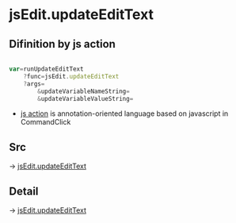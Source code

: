 # jsEdit.updateEditText

## Difinition by js action

```js.js

var=runUpdateEditText
	?func=jsEdit.updateEditText
	?args=
		&updateVariableNameString=
		&updateVariableValueString=
```

- [js action](#) is annotation-oriented language based on javascript in CommandClick

## Src

-> [jsEdit.updateEditText](https://github.com/puutaro/CommandClick/blob/master/app/src/main/java/com/puutaro/commandclick/fragment_lib/terminal_fragment/js_interface/edit/JsEdit.kt#L49)

## Detail

-> [jsEdit.updateEditText](https://github.com/puutaro/CommandClick/blob/master/md/developer/js_interface/details/edit/JsEdit/updateEditText.md)
